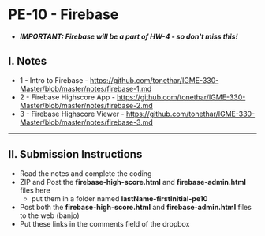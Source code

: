 # PE-10 - Firebase

- ***IMPORTANT: Firebase will be a part of HW-4 - so don't miss this!***

## I. Notes
- 1 - Intro to Firebase - https://github.com/tonethar/IGME-330-Master/blob/master/notes/firebase-1.md
- 2 - Firebase Highscore App - https://github.com/tonethar/IGME-330-Master/blob/master/notes/firebase-2.md
- 3 - Firebase Highscore Viewer - https://github.com/tonethar/IGME-330-Master/blob/master/notes/firebase-3.md

---

## II. Submission Instructions
- Read the notes and complete the coding
- ZIP and Post the **firebase-high-score.html** and **firebase-admin.html** files here
  - put them in a folder named **lastName-firstInitial-pe10**
- Post both the **firebase-high-score.html** and **firebase-admin.html** files to the web (banjo)
- Put these links in the comments field of the dropbox
